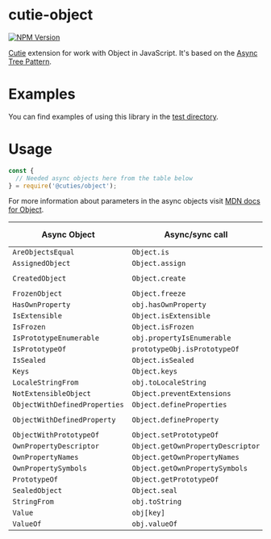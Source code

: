 # cutie-object

[![NPM Version][npm-image]][npm-url]

[Cutie](https://github.com/Guseyn/cutie) extension for work with </b>Object</b> in JavaScript. It's based on the [Async Tree Pattern](https://github.com/Guseyn/async-tree-patern/blob/master/Async_Tree_Patern.pdf).


# Examples

You can find examples of using this library in the [test directory](https://github.com/Guseyn/cutie-object/tree/master/test).

# Usage

```js
const {
  // Needed async objects here from the table below
} = require('@cuties/object');
```
For more information about parameters in the async objects visit [MDN docs for Object](https://developer.mozilla.org/en-US/docs/Web/JavaScript/Reference/Global_Objects/Object).

| Async Object | Async/sync call | Parameters(default value/description) | Representation result |
| ------------- | ----------------| ---------- | --------------------- |
| `AreObjectsEqual` | `Object.is` | `obj1, obj2` | `boolean` |
| `AssignedObject` | `Object.assign` | `target, ...sources` | `object` |
| `CreatedObject` | `Object.create` | `proto, propertiesObject` | `object` |
| `FrozenObject` | `Object.freeze` | `obj` | `obj` |
| `HasOwnProperty` | `obj.hasOwnProperty` | `obj, prop` | `boolean` |
| `IsExtensible` | `Object.isExtensible` | `obj` | `boolean` |
| `IsFrozen` | `Object.isFrozen` | `obj` | `boolean` |
| `IsPrototypeEnumerable` | `obj.propertyIsEnumerable` | `obj, prop` | `boolean` |
| `IsPrototypeOf` | `prototypeObj.isPrototypeOf` | `prototypeObj, obj` | `boolean` |
| `IsSealed` | `Object.isSealed` | `obj` | `boolean` |
| `Keys` | `Object.keys` | `obj` | `string[]` |
| `LocaleStringFrom` | `obj.toLocaleString` | `obj` | `string` |
| `NotExtensibleObject` | `Object.preventExtensions` | `obj` | `obj` |
| `ObjectWithDefinedProperties` | `Object.defineProperties` | `obj, props` | `obj` |
| `ObjectWithDefinedProperty` | `Object.defineProperty` | `obj, prop, descriptor` | `obj` |
| `ObjectWithPrototypeOf` | `Object.setPrototypeOf` | `obj, prototype` | `obj` |
| `OwnPropertyDescriptor` | `Object.getOwnPropertyDescriptor` | `obj, prop` | `obj` |
| `OwnPropertyNames` | `Object.getOwnPropertyNames` | `obj, prop` | `string[]` |
| `OwnPropertySymbols` | `Object.getOwnPropertySymbols` | `obj` | `string[]` |
| `PrototypeOf` | `Object.getPrototypeOf` | `obj` | `prototype` |
| `SealedObject` | `Object.seal` | `obj` | `obj` |
| `StringFrom` | `obj.toString` | `obj` | `string` |
| `Value` | `obj[key]` | `obj, key` | `value` |
| `ValueOf` | `obj.valueOf` | `obj` | `value` |

[npm-image]: https://img.shields.io/npm/v/@cuties/object.svg
[npm-url]: https://npmjs.org/package/@cuties/object

